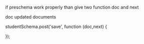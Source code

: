 
if preschema work properly than give two function doc and next

doc updated documents

studentSchema.post('save', function (doc,next) {

});